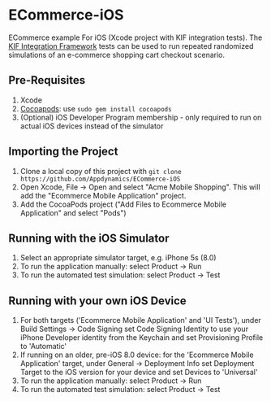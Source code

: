 ECommerce-iOS
=============

ECommerce example For iOS (Xcode project with KIF integration tests). The [KIF Integration Framework](https://github.com/kif-framework/KIF) tests can be used to run repeated randomized simulations of an e-commerce shopping cart checkout scenario.

Pre-Requisites
--------------
1. Xcode
2. [Cocoapods](http://cocoapods.org/): use `sudo gem install cocoapods`
3. (Optional) iOS Developer Program membership - only required to run on actual iOS devices instead of the simulator

Importing the Project
---------------------
1. Clone a local copy of this project with `git clone https://github.com/Appdynamics/ECommerce-iOS`
2. Open Xcode, File -> Open and select "Acme Mobile Shopping". This will add the "Ecommerce Mobile Application" project.
3. Add the CocoaPods project ("Add Files to Ecommerce Mobile Application" and select "Pods")

Running with the iOS Simulator
------------------------------
1. Select an appropriate simulator target, e.g. iPhone 5s (8.0)
2. To run the application manually: select Product -> Run
3. To run the automated test simulation: select Product -> Test

Running with your own iOS Device
--------------------------------
1. For both targets ('Ecommerce Mobile Application' and 'UI Tests'), under Build Settings -> Code Signing set Code Signing Identity to use your iPhone Developer identity from the Keychain and set Provisioning Profile to 'Automatic'
2. If running on an older, pre-iOS 8.0 device: for the 'Ecommerce Mobile Application' target, under General -> Deployment Info set Deployment Target to the iOS version for your device and set Devices to 'Universal'
3. To run the application manually: select Product -> Run
4. To run the automated test simulation: select Product -> Test
